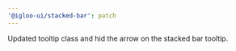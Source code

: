 ```yaml
---
'@igloo-ui/stacked-bar': patch
---
```


Updated tooltip class and hid the arrow on the stacked bar tooltip.
